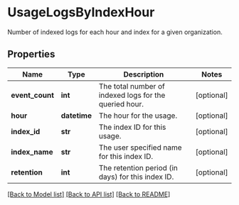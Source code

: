 # UsageLogsByIndexHour

Number of indexed logs for each hour and index for a given organization.
## Properties
Name | Type | Description | Notes
------------ | ------------- | ------------- | -------------
**event_count** | **int** | The total number of indexed logs for the queried hour. | [optional] 
**hour** | **datetime** | The hour for the usage. | [optional] 
**index_id** | **str** | The index ID for this usage. | [optional] 
**index_name** | **str** | The user specified name for this index ID. | [optional] 
**retention** | **int** | The retention period (in days) for this index ID. | [optional] 

[[Back to Model list]](README.md#documentation-for-models) [[Back to API list]](README.md#documentation-for-api-endpoints) [[Back to README]](README.md)


